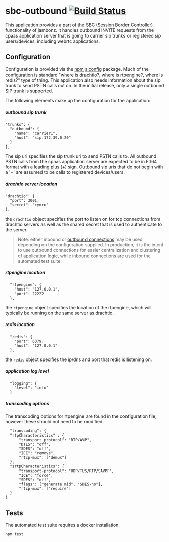 # sbc-outbound [![Build Status](https://secure.travis-ci.org/jambonz/sbc-outbound.png)](http://travis-ci.org/jambonz/sbc-outbound)

This application provides a part of the SBC (Session Border Controller) functionality of jambonz.  It handles outbound INVITE requests from the cpaas application server that is going to carrier sip trunks or registered sip users/devices, including webrtc applications. 

## Configuration

Configuration is provided via the [npmjs config](https://www.npmjs.com/package/config) package.  Much of the configuration is standard "where is drachtio?, where is rtpengine?, where is redis?" type of thing.  This application also needs information about the sip trunk to send PSTN calls out on.  In the initial release, only a single outbound SIP trunk is supported.

The following elements make up the configuration for the application:
##### outbound sip trunk
```
"trunks": {
  "outbound": {
    "name": "carrier1",
    "host": "sip:172.39.0.20"
  }
},
```
The sip uri specifies the sip trunk uri to send PSTN calls to.  All outbound PSTN calls from the cpaas application server are expected to be in E.164 format with a leading plus (+) sign.  Outbound sip uris that do not begin with a '+' are assumed to be calls to registered devices/users.

##### drachtio server location
```
"drachtio": {
  "port": 3001,
  "secret": "cymru"
},
```
the `drachtio` object specifies the port to listen on for tcp connections from drachtio servers as well as the shared secret that is used to authenticate to the server.

> Note: either inbound or [outbound connections](https://drachtio.org/docs#outbound-connections) may be used, depending on the configuration supplied.  In production, it is the intent to use outbound connections for easier centralization and clustering of application logic, while inbound connections are used for the automated test suite.

##### rtpengine location
```
  "rtpengine": {
    "host": "127.0.0.1",
    "port": 22222
  },
```
the `rtpengine` object specifies the location of the rtpengine, which will typically be running on the same server as drachtio.

##### redis location
```
  "redis": {
    "port": 6379,
    "host": "127.0.0.1"
  },
```
the `redis` object specifies the ip/dns and port that redis is listening on.

##### application log level
```
  "logging": {
    "level": "info"
  }
```
##### transcoding options
The transcoding options for rtpengine are found in the configuration file, however these should not need to be modified.
```
  "transcoding": {
  "rtpCharacteristics" : {
      "transport protocol": "RTP/AVP",
      "DTLS": "off",
      "SDES": "off",
      "ICE": "remove",
      "rtcp-mux": ["demux"]
  },
  "srtpCharacteristics": {
      "transport-protocol": "UDP/TLS/RTP/SAVPF",
      "ICE": "force",
      "SDES": "off",
      "flags": ["generate mid", "SDES-no"],
      "rtcp-mux": ["require"]
  } 
}
```
## Tests
The automated test suite requires a docker installation.

```
npm test
```
